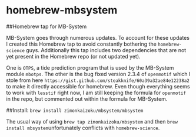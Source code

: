 # homebrew-mbsystem
##Homebrew tap for MB-System

MB-System goes through numerous updates. To account for these updates I created this Homebrew tap to avoid constantly bothering the `homebrew-science` guys. Additionally this tap includes two dependencies that are not yet present in the Homebrew repo (or not updated yet).

One is `OTPS`, a tide prediction program that is used by the MB-System module `mbotps`.
The other is the bug fixed version 2.3.4 of `openmotif` which I stole from here `https://gist.github.com/steakknife/60a39a32ae84e12238a2` to make it directly accessible for homebrew. Even though everything seems to work with `lesstif` right now, I am still keeping the formula for `openmotif` in the repo, but commented out within the formula for MB-System.


##Install:
`brew install zimonkaizoku/mbsystem/mbsystem`

The usual way of using `brew tap zimonkaizoku/mbsystem` and then `brew install mbsystem`unfortunately conflicts with `homebrew-science`.
